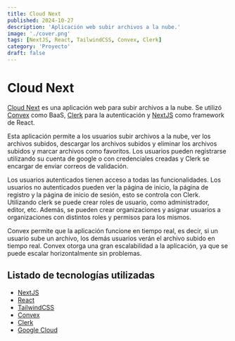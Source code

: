 ```yaml
---
title: Cloud Next
published: 2024-10-27
description: 'Aplicación web subir archivos a la nube.'
image: './cover.png'
tags: [NextJS, React, TailwindCSS, Convex, Clerk]
category: 'Proyecto'
draft: false
---
```


# Cloud Next

[Cloud Next](https://cloudnext-app.tecg/) es una aplicación web para subir archivos a la nube. Se utilizó [Convex](https://docs.convex.dev/home) como BaaS, [Clerk](https://www.convex.dev/) para la autenticación y [NextJS](https://nextjs.org/) como framework de React.

Esta aplicación permite a los usuarios subir archivos a la nube, ver los archivos subidos, descargar los archivos subidos y eliminar los archivos subidos y  marcar archivos como favoritos. Los usuarios pueden registrarse utilizando su cuenta de google o con credenciales creadas y Clerk se encargar de enviar correos de validación.

Los usuarios autenticados tienen acceso a todas las funcionalidades. Los usuarios no autenticados pueden ver la página de inicio, la página de registro y la página de inicio de sesión, esto se controla con Clerk. Utilizando clerk se puede crear roles de usuario, como administrador, editor, etc. Además, se pueden crear organizaciones y asignar usuarios a organizaciones con distintos roles y permisos para los mismos.

Convex permite que la aplicación funcione en tiempo real, es decir, si un usuario sube un archivo, los demás usuarios verán el archivo subido en tiempo real. Convex otorga una gran escalabilidad a la aplicación, ya que se puede escalar horizontalmente sin problemas.

## Listado de tecnologías utilizadas

- [NextJS](https://nextjs.org/)
- [React](https://reactjs.org/)
- [TailwindCSS](https://tailwindcss.com)
- [Convex](https://docs.convex.dev/home)
- [Clerk](https://www.convex.dev/)
- [Google Cloud](https://cloud.google.com/)
